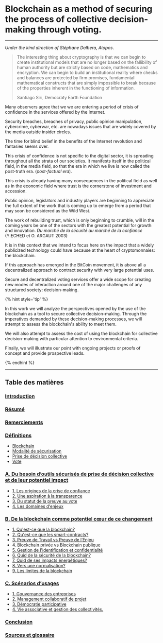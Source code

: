 # Blockchain as a method of securing the process of collective decision-making through voting.

---

_*Under the kind direction of Stéphane Dalbera, Atopos*_.


> The interesting thing about cryptography is that we can begin to create institutional models that are no longer based on the fallibility of human authority but are strictly based on code, mathematics and encryption. We can begin to build an institutional reality where checks and balances are protected by firm promises, fundamental mathematical constructs that are simply impossible to break because of the properties inherent in the functioning of information. 
>
> Santiago Siri, Democraty Earth Foundation

Many observers agree that we 
we are entering a period of crisis of confidence in the services offered by the Internet.

Security breaches, breaches of privacy, public opinion manipulation, cybercrime, cyberwar, etc. are nowadays issues that are widely covered by the media outside insider circles.

The time for blind belief in the benefits of the Internet revolution and fantasies seems over.

This crisis of confidence is not specific to the digital sector, it is spreading throughout all
the strata of our societies. It manifests itself in the political field, in the media field, so that the era in which we live is now called the post-truth era. (_*post-factual era*_).

This crisis is already having many consequences in the political field as well as in the economic field where trust is the cornerstone of investment and accession.

Public opinion, legislators and industry players are beginning to appreciate the full extent of the work that is coming up to emerge from a period that may soon be considered as the Wild West.

The work of rebuilding trust, which is only beginning to crumble, will in the coming years be one of the sectors with the greatest potential for growth and innovation. _*Du marché de la sécurité au marché de la confiance*_ (Y.ECHED et O. ARGAUT 2003)

It is in this context that we intend to focus here on the impact that a widely publicized technology could have because at the heart of cryptomonnaies: the blockchain.

If this approach has emerged in the BitCoin movement, it is above all a decentralized approach to contract security with very large potential uses.

Secure and decentralized voting services offer a wide scope for creating new modes of interaction around one of the major challenges of any structured society: decision-making.

{% hint style='tip' %}

In this work we will analyze the perspectives opened by the use of the blockchain as a tool to secure collective decision-making. Through the imperatives demanded by these decision-making processes, we will attempt to assess the blockchain's ability to meet them.

We will also attempt to assess the cost of using the blockchain for collective decision-making with particular attention to environmental criteria. 

Finally, we will illustrate our point with ongoing projects or proofs of concept and provide prospective leads.

{% endhint %}

---

## Table des matières

### [Introduction](Readme.md)

### [Résumé](executive_summary.md)

### [Remerciements](acknowledgement.md)

### [Définitions](/parts/definitions.md)
   
* [Blockchain](/parts/definitions/blockchain.md)
* [Modalité de sécurisation](parts/definitions/security.md)
* [Prise de décision collective](parts/definitions/decision.md)
* [Vote](parts/definitions/vote.md)

### [A. Du besoin d’outils sécurisés de prise de décision collective et de leur potentiel impact](parts/tools-and-impact.md)
* [1. Les origines de la crise de confiance](parts/tools_and_impact/crise_confiance.md) 
* [2. Une aspiration à la transparence](parts/tools_and_impact/aspiration_transparence.md) 
* [3. Du statut de la preuve au vote](parts/tools_and_impact/preuve_vote.md) 
* [4. Les domaines d'enjeux](parts/tools_and_impact/areas_of_concern.md)
 
### [B. De la blockchain comme potentiel cœur de ce changement](parts/blockchain-potential-change.md)
* [1. Qu'est-ce que la blockchain?](parts/blockchain_potential_change/blockchain_en_details.md)
* [2. Qu'est-ce que les smart-contracts?](parts/blockchain_potential_change/smart_contract.md)
* [3. Preuve de Travail vs Preuve de l’Enjeu](parts/blockchain_potential_change/preuve_travail_preuve_enjeu.md)
* [4. Blockchain privée vs Blockchain publique](parts/blockchain_potential_change/private_vs_public.md)
* [5. Gestion de l'identification et confidentialité](parts/blockchain_potential_change/identity_and_confidentiality.md)
* [6. Quid de la sécurité de la blockchain?](parts/blockchain_potential_change/blockchain_securite.md)
* [7. Quid de ses impacts énergétiques?](parts/blockchain_potential_change/impact_energetique.md)
* [8. Vers une normalisation?](parts/blockchain_potential_change/blockchain_normalisation.md)
* [9. Les limites de la blockchain](parts/blockchain_potential_change/blockchain_limite.md)

### [C. Scénarios d’usages](parts/use-cases.md)
* [1. Gouvernance des entreprises](parts/use_cases/gouvernance_des_entreprises.md)
* [2. Management collaboratif de projet](parts/use_cases/management_collboratif.md)
* [3. Démocratie participative](parts/use_cases/democratie_participative.md)
* [4. Vie associative et gestion des collectivités.](parts/use_cases/vie_associative_et_gestion_des_collectivites.md)
 
### [Conclusion](conclusion.md)

### [Sources et glossaire](GLOSSARY.md)


